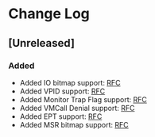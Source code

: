 # Change Log

## [Unreleased]
### Added
- Added IO bitmap support: [RFC](https://github.com/Bareflank/hypervisor/issues/358)
- Added VPID support: [RFC](https://github.com/Bareflank/hypervisor/issues/372)
- Added Monitor Trap Flag support: [RFC](https://github.com/Bareflank/hypervisor/issues/366)
- Added VMCall Denial support: [RFC](https://github.com/Bareflank/hypervisor/issues/363)
- Added EPT support: [RFC](https://github.com/Bareflank/hypervisor/issues/374)
- Added MSR bitmap support: [RFC](https://github.com/Bareflank/hypervisor/issues/383)
